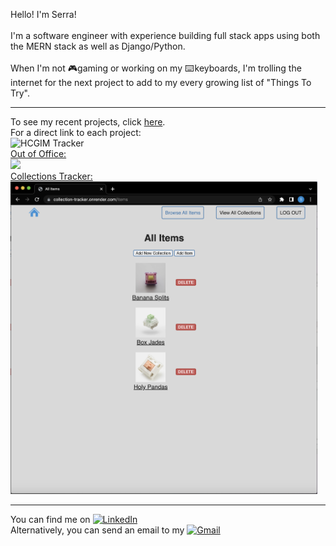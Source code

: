 Hello! I'm Serra!<br><br>
I'm a software engineer with experience building full stack apps using both the MERN stack as well as Django/Python.<br><br>
When I'm not 🎮gaming or working on my ⌨️ keyboards, I'm trolling the internet for the next project to add to my every growing list of "Things To Try".

---
To see my recent projects, click [here](https://github.com/schen044?tab=repositories).<br>
For a direct link to each project:<br>
![HCGIM Tracker](https://github.com/schen044/HCGIM-Tracker)<br>
[Out of Office:](https://github.com/schen044/Out-Of-Office)<br>
<img src="https://github.com/schen044/Out-Of-Office/raw/main/public/images/webpage-screenshot/trip-detail-page.png" height="500"><br>
[Collections Tracker:](https://github.com/schen044/Collections-Tracker)<br>
<img src="https://github.com/schen044/Collections-Tracker/raw/main/public/images/itemlist.png" height="500"><br>

---
You can find me on [![LinkedIn](https://img.shields.io/badge/LinkedIn-0077B5?style=for-the-badge&logo=linkedin&logoColor=white)](https://www.linkedin.com/in/serra-chen/)<br>
Alternatively, you can send an email to my [![Gmail](https://img.shields.io/badge/Gmail-D14836?style=for-the-badge&logo=gmail&logoColor=white)](mailto:serra.chen20@gmail.com)

<!---
schen044/schen044 is a ✨ special ✨ repository because its `README.md` (this file) appears on your GitHub profile.
You can click the Preview link to take a look at your changes.
--->
